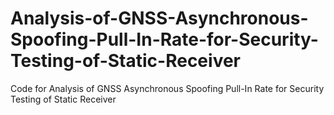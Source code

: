 # Analysis-of-GNSS-Asynchronous-Spoofing-Pull-In-Rate-for-Security-Testing-of-Static-Receiver
Code for Analysis of GNSS Asynchronous Spoofing Pull-In  Rate for Security Testing of Static Receiver
